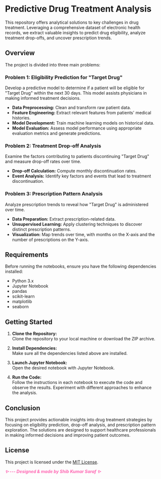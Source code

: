 # Predictive Drug Treatment Analysis

This repository offers analytical solutions to key challenges in drug treatment. Leveraging a comprehensive dataset of electronic health records, we extract valuable insights to predict drug eligibility, analyze treatment drop-offs, and uncover prescription trends.

## Overview

The project is divided into three main problems:

### Problem 1: Eligibility Prediction for "Target Drug"
Develop a predictive model to determine if a patient will be eligible for "Target Drug" within the next 30 days. This model assists physicians in making informed treatment decisions.

- **Data Preprocessing:** Clean and transform raw patient data.
- **Feature Engineering:** Extract relevant features from patients' medical histories.
- **Model Development:** Train machine learning models on historical data.
- **Model Evaluation:** Assess model performance using appropriate evaluation metrics and generate predictions.

### Problem 2: Treatment Drop-off Analysis
Examine the factors contributing to patients discontinuing "Target Drug" and measure drop-off rates over time.

- **Drop-off Calculation:** Compute monthly discontinuation rates.
- **Event Analysis:** Identify key factors and events that lead to treatment discontinuation.

### Problem 3: Prescription Pattern Analysis
Analyze prescription trends to reveal how "Target Drug" is administered over time.

- **Data Preparation:** Extract prescription-related data.
- **Unsupervised Learning:** Apply clustering techniques to discover distinct prescription patterns.
- **Visualization:** Map trends over time, with months on the X-axis and the number of prescriptions on the Y-axis.

## Requirements

Before running the notebooks, ensure you have the following dependencies installed:

- Python 3.x
- Jupyter Notebook
- pandas
- scikit-learn
- matplotlib
- seaborn

## Getting Started

1. **Clone the Repository:**  
   Clone the repository to your local machine or download the ZIP archive.

2. **Install Dependencies:**  
   Make sure all the dependencies listed above are installed.

3. **Launch Jupyter Notebook:**  
   Open the desired notebook with Jupyter Notebook.

4. **Run the Code:**  
   Follow the instructions in each notebook to execute the code and observe the results. Experiment with different approaches to enhance the analysis.

## Conclusion

This project provides actionable insights into drug treatment strategies by focusing on eligibility prediction, drop-off analysis, and prescription pattern exploration. The solutions are designed to support healthcare professionals in making informed decisions and improving patient outcomes.

## License

This project is licensed under the [MIT License](LICENSE).

<em style="color: #ff66b2; font-weight: bold;">✨ --- Designed & made by Shib Kumar Saraf ✨</em>
